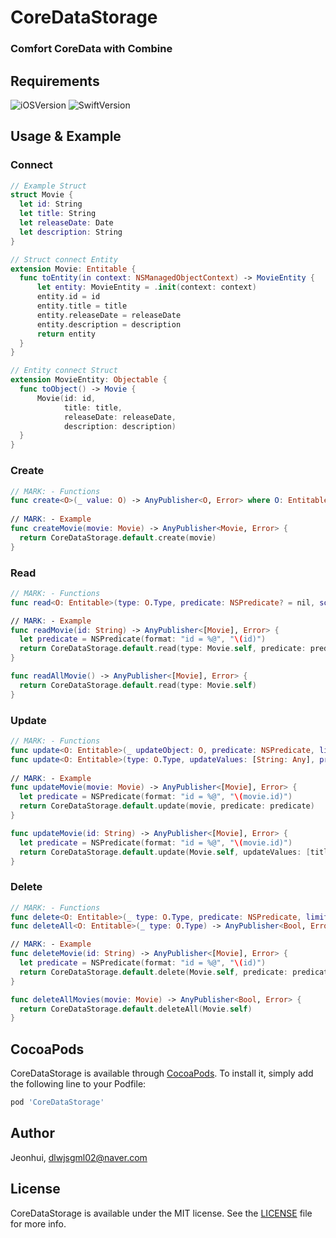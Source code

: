 # CoreDataStorage

### Comfort CoreData with Combine

## Requirements

![iOSVersion](https://img.shields.io/badge/iOS-13-green.svg) 
![SwiftVersion](https://img.shields.io/badge/Swift-5-green.svg)

## Usage & Example

### Connect

```swift
// Example Struct
struct Movie {
  let id: String
  let title: String
  let releaseDate: Date
  let description: String
}

// Struct connect Entity
extension Movie: Entitable {
  func toEntity(in context: NSManagedObjectContext) -> MovieEntity {
      let entity: MovieEntity = .init(context: context)
      entity.id = id
      entity.title = title
      entity.releaseDate = releaseDate
      entity.description = description
      return entity
  }
}

// Entity connect Struct
extension MovieEntity: Objectable {
  func toObject() -> Movie {
      Movie(id: id,
            title: title,
            releaseDate: releaseDate,
            description: description)
  }
}

```

### Create

```swift
// MARK: - Functions
func create<O>(_ value: O) -> AnyPublisher<O, Error> where O: Entitable
    
// MARK: - Example
func createMovie(movie: Movie) -> AnyPublisher<Movie, Error> {
  return CoreDataStorage.default.create(movie)
}
```

### Read

```swift
// MARK: - Functions
func read<O: Entitable>(type: O.Type, predicate: NSPredicate? = nil, sortDescriptors: [NSSortDescriptor]? = nil) -> AnyPublisher<[O], Error>

// MARK: - Example
func readMovie(id: String) -> AnyPublisher<[Movie], Error> {
  let predicate = NSPredicate(format: "id = %@", "\(id)")
  return CoreDataStorage.default.read(type: Movie.self, predicate: predicate)
}

func readAllMovie() -> AnyPublisher<[Movie], Error> {
  return CoreDataStorage.default.read(type: Movie.self)
}
```

### Update

```swift
// MARK: - Functions
func update<O: Entitable>(_ updateObject: O, predicate: NSPredicate, limit: Int? = nil) -> AnyPublisher<[O], Error>
func update<O: Entitable>(type: O.Type, updateValues: [String: Any], predicate: NSPredicate) -> AnyPublisher<[O], Error>
 
// MARK: - Example
func updateMovie(movie: Movie) -> AnyPublisher<[Movie], Error> {
  let predicate = NSPredicate(format: "id = %@", "\(movie.id)")
  return CoreDataStorage.default.update(movie, predicate: predicate)
}

func updateMovie(id: String) -> AnyPublisher<[Movie], Error> {
  let predicate = NSPredicate(format: "id = %@", "\(movie.id)")
  return CoreDataStorage.default.update(Movie.self, updateValues: [title: "unknown"], predicate: predicate)
}
```

### Delete

```swift
// MARK: - Functions
func delete<O: Entitable>(_ type: O.Type, predicate: NSPredicate, limit: Int? = nil) -> AnyPublisher<[O], Error> 
func deleteAll<O: Entitable>(_ type: O.Type) -> AnyPublisher<Bool, Error>

// MARK: - Example
func deleteMovie(id: String) -> AnyPublisher<[Movie], Error> {
  let predicate = NSPredicate(format: "id = %@", "\(id)")
  return CoreDataStorage.default.delete(Movie.self, predicate: predicate)
}

func deleteAllMovies(movie: Movie) -> AnyPublisher<Bool, Error> {
  return CoreDataStorage.default.deleteAll(Movie.self)
}
```

## CocoaPods

CoreDataStorage is available through [CocoaPods](https://cocoapods.org). To install
it, simply add the following line to your Podfile:

```ruby
pod 'CoreDataStorage'
```

## Author

Jeonhui, dlwjsgml02@naver.com

## License

CoreDataStorage is available under the MIT license. See the [LICENSE](./LICENSE) file for more info.
